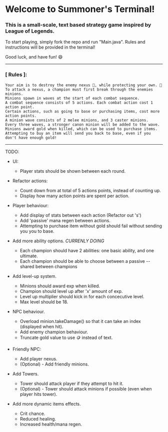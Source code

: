 <!-- @format -->

# Welcome to Summoner's Terminal!

### This is a small-scale, text based strategy game inspired by League of Legends.

To start playing, simply fork the repo and run "Main.java".
Rules and instructions will be provided in the terminal!

Good luck, and have fun! 😄

---

### [ Rules ]:

    Your aim is to destroy the enemy nexus 🔻, while protecting your own. 💎
    To attack a nexus, a champion must first break through the enemies minions.
    Minions spawn in waves at the start of each combat sequence.
    A combat sequence consists of 5 actions. Each combat action cost 1 action point.
    Certain actions, such as going to base or purchasing items, cost more action points.
    A minion wave consists of 2 melee minions, and 3 caster minions.
    Every three waves, a stronger canon minion will be added to the wave.
    Minions award gold when killed, which can be used to purchase items.
    Attempting to buy an item will send you back to base, even if you don't have enough gold!

---

TODO:

- UI:

  - Player stats should be shown between each round.

- Refactor actions:

  - Count down from at total of 5 actions points, instead of counting up.
  - Display how many action points are spent per action.

- Player behaviour:

  - Add display of stats between each action (Refactor out 's')
  - Add 'passive' mana regen between actions.
  - Attempting to purchase item without gold should fail without sending you you to base.

- Add more ability options. _CURRENLY DOING_

  - Each champion should have 2 abilities: one basic ability, and one ultimate.
  - Each champion should be able to choose between a passive -- shared between champions

- Add level-up system.

  - Minions should award exp when killed.
  - Champion should level up after 'x' amount of exp.
  - Level up multiplier should kick in for each concecutive level.
  - Max level should be 18.

- NPC behaviour.

  - Overload minion.takeDamage() so that it can take an index (displayed when hit).
  - Add enemy champion behaviour.
  - Truncate gold value to use 🪙 instead of text.

- Friendly NPC:

  - Add player nexus.
  - (Optional) - Add friendly minions.

- Add Towers.
  - Tower should attack player if they attempt to hit it.
  - (Optional) - Tower should attack minions if possible (even when player hits tower).
- Add more dynamic items effects.
  - Crit chance.
  - Reduced healing.
  - Increased health/mana regen.
